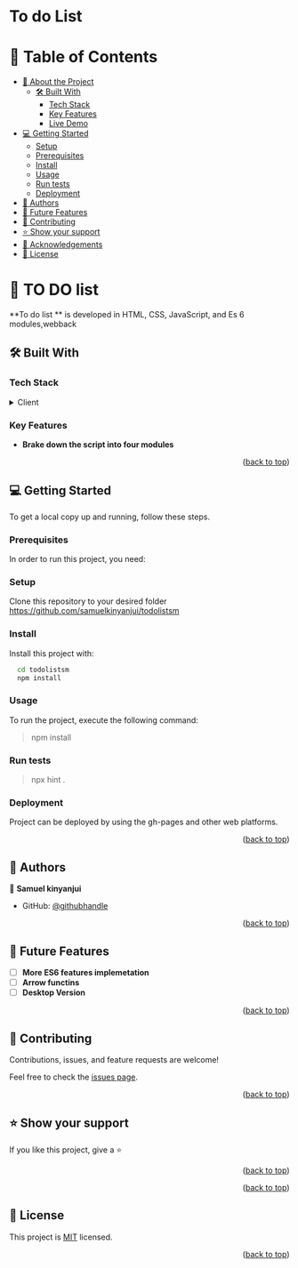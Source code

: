# To do List
<a name="readme-top"></a>

<!-- TABLE OF CONTENTS -->

# 📗 Table of Contents

- [📖 About the Project](#about-project)
  - [🛠 Built With](#built-with)
    - [Tech Stack](#tech-stack)
    - [Key Features](#key-features)
    - [Live Demo](#live-demo)
- [💻 Getting Started](#getting-started)
  - [Setup](#setup)
  - [Prerequisites](#prerequisites)
  - [Install](#install)
  - [Usage](#usage)
  - [Run tests](#run-tests)
  - [Deployment](#deployment)
- [👥 Authors](#authors)
- [🔭 Future Features](#future-features)
- [🤝 Contributing](#contributing)
- [⭐️ Show your support](#support)
- [🙏 Acknowledgements](#acknowledgements)
- [📝 License](#license)

<!-- PROJECT DESCRIPTION -->

# 📖 TO DO list<a name="about-project"></a>

**To do list ** is developed in HTML, CSS, JavaScript, and Es 6 modules,webback

## 🛠 Built With <a name="built-with"></a>

### Tech Stack <a name="tech-stack"></a>

<details>
  <summary>Client</summary>
  <ul>
    <li>
      HTML <br>
      CSS
      </a>
    </li>
  </ul>
</details>



<!-- Features -->

### Key Features <a name="key-features"></a>

- **Brake down the script into four modules**

<p align="right">(<a href="#readme-top">back to top</a>)</p>


<!-- GETTING STARTED -->

## 💻 Getting Started <a name="getting-started"></a>

To get a local copy up and running, follow these steps.

### Prerequisites

In order to run this project, you need:

### Setup

Clone this repository to your desired folder
https://github.com/samuelkinyanjui/todolistsm


### Install

Install this project with: 

```sh
  cd todolistsm
  npm install
```

### Usage

To run the project, execute the following command:

> npm install

### Run tests

> npx hint .


### Deployment

Project can be deployed by using the gh-pages and other web platforms.

<p align="right">(<a href="#readme-top">back to top</a>)</p>

<!-- AUTHORS -->

## 👥 Authors <a name="authors"></a>


👤 **Samuel kinyanjui**

- GitHub: [@githubhandle](https://github.com/samuelkinyanjui/todolistsm)



<p align="right">(<a href="#readme-top">back to top</a>)</p>

<!-- FUTURE FEATURES -->

## 🔭 Future Features <a name="future-features"></a>

- [ ] **More ES6 features implemetation**
- [ ] **Arrow functins**
- [ ] **Desktop Version**

<p align="right">(<a href="#readme-top">back to top</a>)</p>

<!-- CONTRIBUTING -->

## 🤝 Contributing <a name="contributing"></a>

Contributions, issues, and feature requests are welcome!

Feel free to check the [issues page](https://github.com/samuelkinyanjui/todolistsm/issues).

<p align="right">(<a href="#readme-top">back to top</a>)</p>

<!-- SUPPORT -->

## ⭐️ Show your support <a name="support"></a>

If you like this project, give a ⭐️  

<p align="right">(<a href="#readme-top">back to top</a>)</p>


<!-- ACKNOWLEDGEMENTS -->


<p align="right">(<a href="#readme-top">back to top</a>)</p>


<!-- LICENSE -->

## 📝 License <a name="license"></a>

This project is [MIT](./LICENSE) licensed.

<p align="right">(<a href="#readme-top">back to top</a>)</p>
